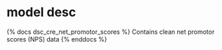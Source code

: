 # model desc

{% docs dsc_cre_net_promotor_scores %}
Contains clean net promotor scores (NPS) data
{% enddocs %}
